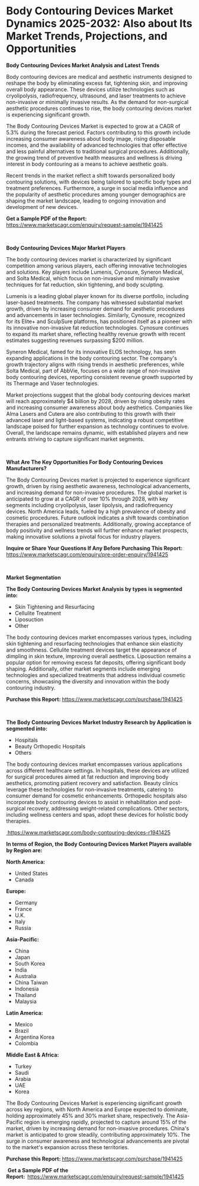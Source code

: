 <p><h1>Body Contouring Devices Market Dynamics 2025-2032: Also about Its Market Trends, Projections, and Opportunities</h1></p><p><strong>Body Contouring Devices Market Analysis and Latest Trends</strong></p>
<p><p>Body contouring devices are medical and aesthetic instruments designed to reshape the body by eliminating excess fat, tightening skin, and improving overall body appearance. These devices utilize technologies such as cryolipolysis, radiofrequency, ultrasound, and laser treatments to achieve non-invasive or minimally invasive results. As the demand for non-surgical aesthetic procedures continues to rise, the body contouring devices market is experiencing significant growth.</p><p>The Body Contouring Devices Market is expected to grow at a CAGR of 5.3% during the forecast period. Factors contributing to this growth include increasing consumer awareness about body image, rising disposable incomes, and the availability of advanced technologies that offer effective and less painful alternatives to traditional surgical procedures. Additionally, the growing trend of preventive health measures and wellness is driving interest in body contouring as a means to achieve aesthetic goals.</p><p>Recent trends in the market reflect a shift towards personalized body contouring solutions, with devices being tailored to specific body types and treatment preferences. Furthermore, a surge in social media influence and the popularity of aesthetic procedures among younger demographics are shaping the market landscape, leading to ongoing innovation and development of new devices.</p></p>
<p><strong>Get a Sample PDF of the Report:&nbsp;</strong> <a href="https://www.marketscagr.com/enquiry/request-sample/1941425?utm_campaign=2631&utm_medium=2&utm_source=Github&utm_content=ia&utm_term=13042025&utm_id=body-contouring-devices">https://www.marketscagr.com/enquiry/request-sample/1941425</a></p>
<p>&nbsp;</p>
<p><strong>Body Contouring Devices Major Market Players</strong></p>
<p><p>The body contouring devices market is characterized by significant competition among various players, each offering innovative technologies and solutions. Key players include Lumenis, Cynosure, Syneron Medical, and Solta Medical, which focus on non-invasive and minimally invasive techniques for fat reduction, skin tightening, and body sculpting.</p><p>Lumenis is a leading global player known for its diverse portfolio, including laser-based treatments. The company has witnessed substantial market growth, driven by increasing consumer demand for aesthetic procedures and advancements in laser technologies. Similarly, Cynosure, recognized for its Elite+ and SculpSure platforms, has positioned itself as a pioneer with its innovative non-invasive fat reduction technologies. Cynosure continues to expand its market share, reflecting healthy revenue growth with recent estimates suggesting revenues surpassing $200 million.</p><p>Syneron Medical, famed for its innovative ELOS technology, has seen expanding applications in the body contouring sector. The company's growth trajectory aligns with rising trends in aesthetic preferences, while Solta Medical, part of AbbVie, focuses on a wide range of non-invasive body contouring devices, reporting consistent revenue growth supported by its Thermage and Vaser technologies.</p><p>Market projections suggest that the global body contouring devices market will reach approximately $4 billion by 2028, driven by rising obesity rates and increasing consumer awareness about body aesthetics. Companies like Alma Lasers and Cutera are also contributing to this growth with their advanced laser and light-based systems, indicating a robust competitive landscape poised for further expansion as technology continues to evolve. Overall, the landscape remains dynamic, with established players and new entrants striving to capture significant market segments.</p></p>
<p>&nbsp;</p>
<p><strong>What Are The Key Opportunities For Body Contouring Devices Manufacturers?</strong></p>
<p><p>The Body Contouring Devices market is projected to experience significant growth, driven by rising aesthetic awareness, technological advancements, and increasing demand for non-invasive procedures. The global market is anticipated to grow at a CAGR of over 10% through 2028, with key segments including cryolipolysis, laser lipolysis, and radiofrequency devices. North America leads, fueled by a high prevalence of obesity and cosmetic procedures. Future outlook indicates a shift towards combination therapies and personalized treatments. Additionally, growing acceptance of body positivity and wellness trends will further enhance market prospects, making innovative solutions a pivotal focus for industry players.</p></p>
<p><strong>Inquire or Share Your Questions If Any Before Purchasing This Report:</strong> <a href="https://www.marketscagr.com/enquiry/pre-order-enquiry/1941425?utm_campaign=2631&utm_medium=2&utm_source=Github&utm_content=ia&utm_term=13042025&utm_id=body-contouring-devices">https://www.marketscagr.com/enquiry/pre-order-enquiry/1941425</a></p>
<p>&nbsp;</p>
<p><strong>Market Segmentation</strong></p>
<p><strong>The Body Contouring Devices Market Analysis by types is segmented into:</strong></p>
<p><ul><li>Skin Tightening and Resurfacing</li><li>Cellulite Treatment</li><li>Liposuction</li><li>Other</li></ul></p>
<p><p>The body contouring devices market encompasses various types, including skin tightening and resurfacing technologies that enhance skin elasticity and smoothness. Cellulite treatment devices target the appearance of dimpling in skin texture, improving overall aesthetics. Liposuction remains a popular option for removing excess fat deposits, offering significant body shaping. Additionally, other market segments include emerging technologies and specialized treatments that address individual cosmetic concerns, showcasing the diversity and innovation within the body contouring industry.</p></p>
<p><strong>Purchase this Report:&nbsp;</strong><a href="https://www.marketscagr.com/purchase/1941425?utm_campaign=2631&utm_medium=2&utm_source=Github&utm_content=ia&utm_term=13042025&utm_id=body-contouring-devices">https://www.marketscagr.com/purchase/1941425</a></p>
<p>&nbsp;</p>
<p><strong>The Body Contouring Devices Market Industry Research by Application is segmented into:</strong></p>
<p><ul><li>Hospitals</li><li>Beauty Orthopedic Hospitals</li><li>Others</li></ul></p>
<p><p>The body contouring devices market encompasses various applications across different healthcare settings. In hospitals, these devices are utilized for surgical procedures aimed at fat reduction and improving body aesthetics, promoting patient recovery and satisfaction. Beauty clinics leverage these technologies for non-invasive treatments, catering to consumer demand for cosmetic enhancements. Orthopedic hospitals also incorporate body contouring devices to assist in rehabilitation and post-surgical recovery, addressing weight-related complications. Other sectors, including wellness centers and spas, adopt these devices for holistic body therapies.</p></p>
<p><a href="https://www.marketscagr.com/body-contouring-devices-r1941425?utm_campaign=2631&utm_medium=2&utm_source=Github&utm_content=ia&utm_term=13042025&utm_id=body-contouring-devices">&nbsp;https://www.marketscagr.com/body-contouring-devices-r1941425</a></p>
<p><strong>In terms of Region, the Body Contouring Devices Market Players available by Region are:</strong></p>
<p>
    <p> <strong> North America: </strong>
        <ul>
            <li>United States</li>
            <li>Canada</li>
        </ul>
        </p> 
    <p> <strong> Europe: </strong>
        <ul>
            <li>Germany</li>
            <li>France</li>
            <li>U.K.</li>
            <li>Italy</li>
            <li>Russia</li>
        </ul>
        </p> 
    <p> <strong> Asia-Pacific: </strong>
        <ul>
            <li>China</li>
            <li>Japan</li>
            <li>South Korea</li>
            <li>India</li>
            <li>Australia</li>
            <li>China Taiwan</li>
            <li>Indonesia</li>
            <li>Thailand</li>
            <li>Malaysia</li>
        </ul>
        </p> 
    <p> <strong> Latin America: </strong>
        <ul>
            <li>Mexico</li>
            <li>Brazil</li>
            <li>Argentina Korea</li>
            <li>Colombia</li>
        </ul>
        </p> 
    <p> <strong> Middle East & Africa: </strong>
        <ul>
            <li>Turkey</li>
            <li>Saudi</li>
            <li>Arabia</li>
            <li>UAE</li>
            <li>Korea</li>
        </ul>
    </p>
    </p>
<p><p>The Body Contouring Devices Market is experiencing significant growth across key regions, with North America and Europe expected to dominate, holding approximately 45% and 30% market share, respectively. The Asia-Pacific region is emerging rapidly, projected to capture around 15% of the market, driven by increasing demand for non-invasive procedures. China's market is anticipated to grow steadily, contributing approximately 10%. The surge in consumer awareness and technological advancements are pivotal to the market's expansion across these territories.</p></p>
<p><strong>Purchase this Report: </strong><a href="https://www.marketscagr.com/purchase/1941425?utm_campaign=2631&utm_medium=2&utm_source=Github&utm_content=ia&utm_term=13042025&utm_id=body-contouring-devices">https://www.marketscagr.com/purchase/1941425</a></p>
<p>&nbsp;<strong>Get a Sample PDF of the Report:&nbsp;&nbsp;</strong><a href="https://www.marketscagr.com/enquiry/request-sample/1941425?utm_campaign=2631&utm_medium=2&utm_source=Github&utm_content=ia&utm_term=13042025&utm_id=body-contouring-devices">https://www.marketscagr.com/enquiry/request-sample/1941425</a></p>
<p><strong></strong></p>
<p><p></p><p></p><p></p></p>